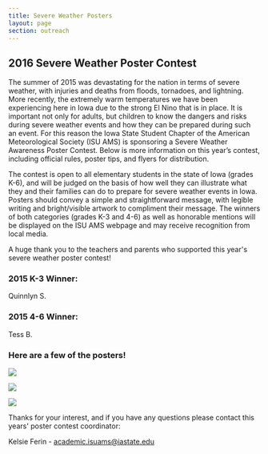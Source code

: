 ```yaml
---
title: Severe Weather Posters
layout: page
section: outreach
---
```


## 2016 Severe Weather Poster Contest

The summer of 2015 was devastating for the nation in terms of severe weather, with injuries and deaths from floods, tornadoes, and lightning. More recently, the extremely warm temperatures we have been experiencing here in Iowa due to the strong El Nino that is in place. It is important not only for adults, but children to know the dangers and risks during severe weather events and how they can be prepared during such an event. For this reason the Iowa State Student Chapter of the American Meteorological Society (ISU AMS) is sponsoring a Severe Weather Awareness Poster Contest. Below is more information on this year’s contest, including official rules, poster tips, and flyers for distribution.  

The contest is open to all elementary students in the state of Iowa (grades K-6), and will be judged on the basis of how well they can illustrate what they and their families can do to prepare for severe weather events in Iowa. Posters should convey a simple and straightforward message, with legible writing and bright/visible artwork to compliment their message. The winners of both categories (grades K-3 and 4-6) as well as honorable mentions will be displayed on the ISU AMS webpage and may receive recognition from local media.  

A huge thank you to the teachers and parents who supported this year's severe weather poster contest!  

### 2015 K-3 Winner:  
Quinnlyn S.

### 2015 4-6 Winner:  
Tess B.

### Here are a few of the posters!

[![](postercontest/IMG_1521.jpg)](postercontest/IMG_1521.jpg)

[![](postercontest/IMG_5024.jpg)](postercontest/IMG_5024.jpg)

[![](postercontest/IMG_6321.jpg)](postercontest/IMG_6321.jpg)

Thanks for your interest, and if you have any questions please contact this years' poster contest coordinator:  

Kelsie Ferin - [academic.isuams@iastate.edu](mailto:posters.isuams@iastate.edu)